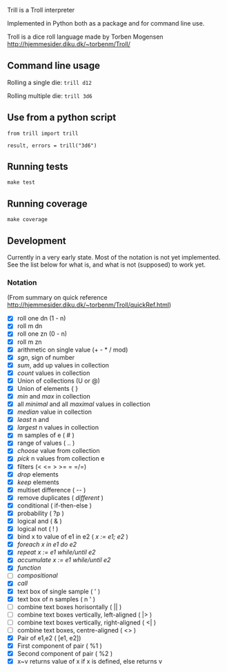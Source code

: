 Trill is a Troll interpreter

Implemented in Python both as a package and for command line use.

Troll is a dice roll language made by Torben Mogensen  
http://hjemmesider.diku.dk/~torbenm/Troll/

## Command line usage

Rolling a single die: `trill d12`

Rolling multiple die: `trill 3d6`

## Use from a python script

```
from trill import trill

result, errors = trill("3d6")
```


## Running tests

`make test`

## Running coverage

`make coverage`


## Development

Currently in a very early state.
Most of the notation is not yet implemented.
See the list below for what is, and what is not (supposed) to work yet.

### Notation

(From summary on quick reference http://hjemmesider.diku.dk/~torbenm/Troll/quickRef.html)

- [x] roll one dn (1 - n)
- [x] roll m dn
- [x] roll one zn (0 - n)
- [x] roll m zn
- [x] arithmetic on single value (+ - \* / mod)
- [x] _sgn_, sign of number
- [x] _sum_, add up values in collection
- [x] _count_ values in collection
- [x] Union of collections (U or @)
- [x] Union of elements { }
- [x] _min_ and _max_ in collection
- [x] all _minimal_ and all _maximal_ values in collection
- [x] _median_ value in collection
- [x] _least_ n and 
- [x] _largest_ n values in collection
- [x] m samples of e ( # )
- [x] range of values ( .. )
- [x] _choose_ value from collection
- [x] _pick_ n values from collection e
- [x] filters (< <= > >= = =/=)
- [x] _drop_ elements
- [x] _keep_ elements
- [x] multiset difference ( -- )
- [x] remove duplicates ( _different_ )
- [x] conditional ( if-then-else )
- [x] probability ( ?p )
- [x] logical and ( & )
- [x] logical not ( ! )
- [x] bind x to value of e1 in e2 ( _x := e1; e2_ )
- [x] _foreach x in e1 do e2_
- [x] _repeat x := e1 while/until e2_
- [x] _accumulate x := e1 while/until e2_
- [x] _function_
- [ ] _compositional_
- [x] _call_
- [x] text box of single sample ( ' )
- [x] text box of n samples ( n ' )
- [ ] combine text boxes horisontally ( || )
- [ ] combine text boxes vertically, left-aligned ( |> )
- [ ] combine text boxes vertically, right-aligned ( <| )
- [ ] combine text boxes, centre-aligned ( <> )
- [x] Pair of e1,e2 ( [e1, e2])
- [x] First component of pair ( %1 )
- [x] Second component of pair ( %2 )
- [x] x~v returns value of x if x is defined, else returns v

